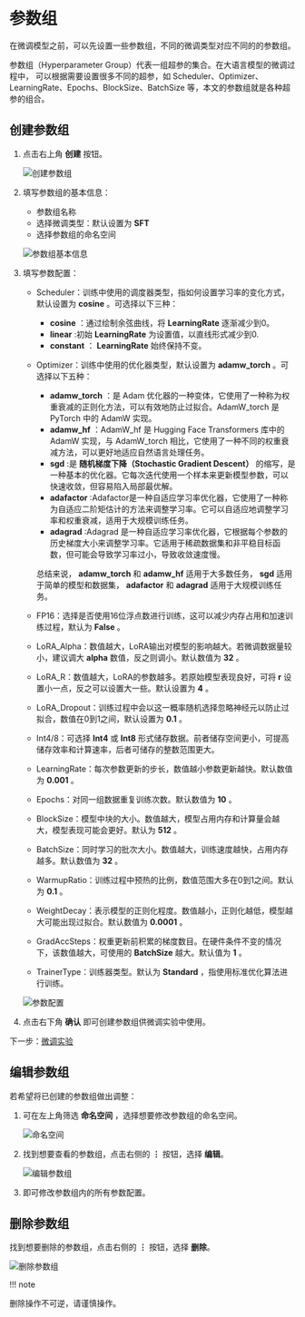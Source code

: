# 参数组

在微调模型之前，可以先设置一些参数组，不同的微调类型对应不同的的参数组。

参数组（Hyperparameter Group）代表一组超参的集合。在大语言模型的微调过程中，
可以根据需要设置很多不同的超参，如 Scheduler、Optimizer、LearningRate、Epochs、BlockSize、BatchSize 等，本文的参数组就是各种超参的组合。

## 创建参数组

1. 点击右上角 **创建** 按钮。

    ![创建参数组](images/create-parameter-groups.png)

2. 填写参数组的基本信息：

    - 参数组名称
    - 选择微调类型：默认设置为 **SFT**
    - 选择参数组的命名空间

    ![参数组基本信息](images/basic-information.png)

3. 填写参数配置：

    - Scheduler：训练中使用的调度器类型，指如何设置学习率的变化方式，默认设置为 **cosine** 。可选择以下三种：
        - **cosine** ：通过绘制余弦曲线，将 **LearningRate** 逐渐减少到0。
        - **linear** :初始 **LearningRate** 为设置值，以直线形式减少到0.
        - **constant** ： **LearningRate** 始终保持不变。  
    - Optimizer：训练中使用的优化器类型，默认设置为 **adamw_torch** 。可选择以下五种：
        - **adamw_torch** ：是 Adam 优化器的一种变体，它使用了一种称为权重衰减的正则化方法，可以有效地防止过拟合。AdamW_torch 是 PyTorch 中的 AdamW 实现。
        - **adamw_hf** ：AdamW_hf 是 Hugging Face Transformers 库中的 AdamW 实现，与 AdamW_torch 相比，它使用了一种不同的权重衰减方法，可以更好地适应自然语言处理任务。
        - **sgd** :是 **随机梯度下降（Stochastic Gradient Descent）** 的缩写，是一种基本的优化器。它每次迭代使用一个样本来更新模型参数，可以快速收敛，但容易陷入局部最优解。
        - **adafactor** :Adafactor是一种自适应学习率优化器，它使用了一种称为自适应二阶矩估计的方法来调整学习率。它可以自适应地调整学习率和权重衰减，适用于大规模训练任务。
        - **adagrad** :Adagrad 是一种自适应学习率优化器，它根据每个参数的历史梯度大小来调整学习率。它适用于稀疏数据集和非平稳目标函数，但可能会导致学习率过小，导致收敛速度慢。

         总结来说， **adamw_torch** 和 **adamw_hf** 适用于大多数任务， **sgd** 适用于简单的模型和数据集， **adafactor** 和 **adagrad** 适用于大规模训练任务。
    - FP16：选择是否使用16位浮点数进行训练，这可以减少内存占用和加速训练过程，默认为 **False** 。
    - LoRA_Alpha：数值越大，LoRA输出对模型的影响越大。若微调数据量较小，建议调大 **alpha** 数值，反之则调小。默认数值为 **32** 。
    - LoRA_R：数值越大，LoRA的参数越多。若原始模型表现良好，可将 **r** 设置小一点，反之可以设置大一些。默认设置为 **4** 。
    - LoRA_Dropout：训练过程中会以这一概率随机选择忽略神经元以防止过拟合，数值在0到1之间，默认设置为 **0.1** 。
    - Int4/8：可选择 **Int4** 或 **Int8** 形式储存数据。前者储存空间更小，可提高储存效率和计算速率，后者可储存的整数范围更大。
    - LearningRate：每次参数更新的步长，数值越小参数更新越快。默认数值为 **0.001** 。
    - Epochs：对同一组数据重复训练次数。默认数值为 **10** 。
    - BlockSize：模型中块的大小。数值越大，模型占用内存和计算量会越大，模型表现可能会更好。默认为 **512** 。
    - BatchSize：同时学习的批次大小。数值越大，训练速度越快，占用内存越多。默认数值为 **32** 。
    - WarmupRatio：训练过程中预热的比例，数值范围大多在0到1之间。默认为 **0.1** 。
    - WeightDecay：表示模型的正则化程度。数值越小，正则化越低，模型越大可能出现过拟合。默认数值为 **0.0001** 。
    - GradAccSteps：权重更新前积累的梯度数目。在硬件条件不变的情况下，该数值越大，可使用的 **BatchSize** 越大。默认值为 **1** 。
    - TrainerType：训练器类型。默认为 **Standard** ，指使用标准优化算法进行训练。

    ![参数配置](images/parameter-configuration.png)

4. 点击右下角 **确认** 即可创建参数组供微调实验中使用。

下一步：[微调实验](fine-tuning-experiment.md)

## 编辑参数组

若希望将已创建的参数组做出调整：

1. 可在左上角筛选 **命名空间** ，选择想要修改参数组的命名空间。

    ![命名空间](images/namespace.png)

2. 找到想要查看的参数组，点击右侧的 **⋮** 按钮，选择 **编辑**。

    ![编辑参数组](images/edit-parameter.png)

3. 即可修改参数组内的所有参数配置。

## 删除参数组

找到想要删除的参数组，点击右侧的 **⋮** 按钮，选择 **删除**。

![删除参数组](images/delete-parameter.png)

!!! note

   删除操作不可逆，请谨慎操作。
